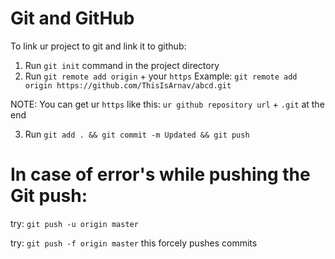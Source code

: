 # Git and GitHub

To link ur project to git and link it to github:
1) Run ``git init`` command in the project directory
2) Run ``git remote add origin`` + your ``https`` Example: ``git remote add origin https://github.com/ThisIsArnav/abcd.git``
  
  NOTE: You can get ur ``https`` like this: ``ur github repository url`` + ``.git`` at the end
  
 3) Run ``git add . && git commit -m Updated && git push``
 
# In case of error's while pushing the Git push:

try: ``git push -u origin master``


try: ``git push -f origin master`` this forcely pushes commits
